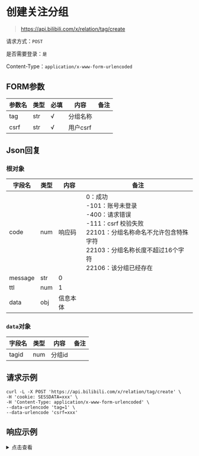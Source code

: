 # 创建关注分组

> https://api.bilibili.com/x/relation/tag/create

请求方式：`POST`

是否需要登录：`是`

Content-Type：`application/x-www-form-urlencoded`

## FORM参数

| 参数名  | 类型  | 必填  | 内容     | 备注  |
|------|-----|-----|--------|-----|
| tag  | str | √   | 分组名称   |     |
| csrf | str | √   | 用户csrf |     |

## Json回复

### 根对象

| 字段名     | 类型  | 内容   | 备注                                                                                                                        |
|---------|-----|------|---------------------------------------------------------------------------------------------------------------------------|
| code    | num | 响应码  | 0：成功<br/>-101：账号未登录<br/>-400：请求错误<br/>-111：csrf 校验失败<br/>22101：分组名称命名不允许包含特殊字符<br/>22103：分组名称长度不超过16个字符<br/>22106：该分组已经存在 |
| message | str | 0    |                                                                                                                           |
| ttl     | num | 1    |                                                                                                                           |
| data    | obj | 信息本体 |                                                                                                                           |

### `data`对象

| 字段名   | 类型  | 内容   | 备注  |
|-------|-----|------|-----|
| tagid | num | 分组id |     |

## 请求示例

```shell
curl -L -X POST 'https://api.bilibili.com/x/relation/tag/create' \
-H 'cookie: SESSDATA=xxx' \
-H 'Content-Type: application/x-www-form-urlencoded' \
--data-urlencode 'tag=1' \
--data-urlencode 'csrf=xxx'
```

## 响应示例

<details>
<summary>点击查看</summary>

```json
{
    "code": 0,
    "message": "0",
    "ttl": 1,
    "data": {
        "tagid": 10086
    }
}
```

</details>